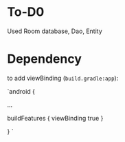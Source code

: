 # To-D0
Used Room database, Dao, Entity
# Dependency
to add viewBinding (`build.gradle:app`):

`android {

  ...
  
  buildFeatures {
    viewBinding true
  }
  
}
`
